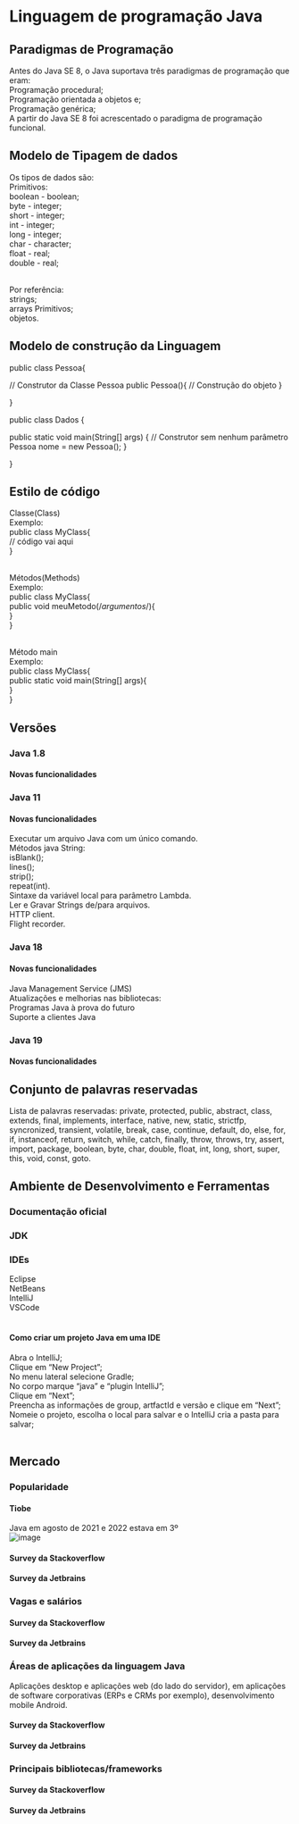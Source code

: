 # Linguagem de programação Java
  ## Paradigmas de Programação
  <p>Antes do Java SE 8, o Java suportava três paradigmas de programação que eram:<br>
  Programação procedural;<br>
  Programação orientada a objetos e;<br>
  Programação genérica;<br>
  A partir do  Java SE 8 foi acrescentado o paradigma de programação funcional.<br></p>

  ## Modelo de Tipagem de dados
  Os tipos de dados são:<br>
  Primitivos:<br>
  boolean - boolean;<br>
  byte - integer;<br>
  short - integer;<br>
  int - integer;<br>
  long - integer;<br>
  char - character;<br>
  float - real;<br>
  double - real;<br><br>

  Por referência:<br>
  strings;<br>
  arrays Primitivos;<br>
  objetos.<br>
  
  ## Modelo de construção da Linguagem
  public class Pessoa{

  // Construtor da Classe Pessoa
  public Pessoa(){
  // Construção do objeto
  }

  }

  public class Dados {


  public static void main(String[] args) {
  // Construtor sem nenhum parâmetro
  Pessoa nome = new Pessoa();
  }

  }

 
  ## Estilo de código
  Classe(Class)<br>
  Exemplo:<br>
  public class MyClass{<br>
  // código vai aqui<br>
  }<br><br>

  Métodos(Methods)<br>
  Exemplo:<br>
  public class MyClass{<br>
  public  void meuMetodo(/*argumentos*/){<br>
  }<br>
  }<br><br>

  Método main<br>
  Exemplo:<br>
  public class MyClass{<br>
  public static void main(String[] args){<br>
  }<br>
  }<br>
  
  ## Versões
 
  ### Java 1.8
  #### Novas funcionalidades
  
  ### Java 11
  #### Novas funcionalidades
  Executar um arquivo Java com um único comando.<br>
  Métodos java String:<br>
  isBlank();<br>
  lines();<br>
  strip();<br>
  repeat(int).<br>
  Sintaxe da variável local para parâmetro Lambda.<br>
  Ler e Gravar Strings de/para arquivos.<br>
  HTTP client.<br>
  Flight recorder.<br>
 
 ### Java 18
 #### Novas funcionalidades
 Java Management Service (JMS)<br>
 Atualizações e melhorias nas bibliotecas:<br>
 Programas Java à prova do futuro<br>
 Suporte a clientes Java<br>
 
 ### Java 19 
 #### Novas funcionalidades
  
 ## Conjunto de palavras reservadas
  Lista de palavras reservadas: private, protected, public, abstract, class, extends, final, implements, interface, native, new, static, strictfp, syncronized,        transient, volatile, break, case, continue, default, do, else, for, if, instanceof, return, switch, while, catch, finally, throw, throws, try, assert, import, package, boolean, byte, char, double, float, int, long, short, super, this, void, const, goto.
  
  ## Ambiente de Desenvolvimento e Ferramentas
  ### Documentação oficial
  ### JDK
  ### IDEs
  Eclipse<br>
  NetBeans<br>
  IntelliJ<br>
  VSCode<br><br>
  
  #### Como criar um projeto Java em uma IDE
  Abra o IntelliJ;<br>
  Clique em “New Project”;<br>
  No menu lateral selecione Gradle;<br>
  No corpo marque “java” e “plugin IntelliJ”;<br>
  Clique em “Next”;<br>
  Preencha as informações de group, artfactId e versão e clique em “Next”;<br>
  Nomeie o projeto, escolha o local para salvar e o IntelliJ cria a pasta para salvar;<br><br>
  
  ## Mercado
  ### Popularidade
  #### Tiobe
  Java em agosto de 2021 e 2022 estava em 3º<br>
  ![image](https://user-images.githubusercontent.com/104324538/187556754-695aebf4-8fd7-44a9-924b-a4b0833689da.png)

  #### Survey da Stackoverflow 
  #### Survey da Jetbrains 
  
  ### Vagas e salários
  
  #### Survey da Stackoverflow 
  #### Survey da Jetbrains
  
  ### Áreas de aplicações da linguagem Java 
  Aplicações desktop e aplicações web (do lado do servidor), em aplicações de software corporativas (ERPs e CRMs por exemplo), desenvolvimento mobile Android.<br>
  
  #### Survey da Stackoverflow 
  #### Survey da Jetbrains
  
  ### Principais bibliotecas/frameworks 
  #### Survey da Stackoverflow 
  #### Survey da Jetbrains  
